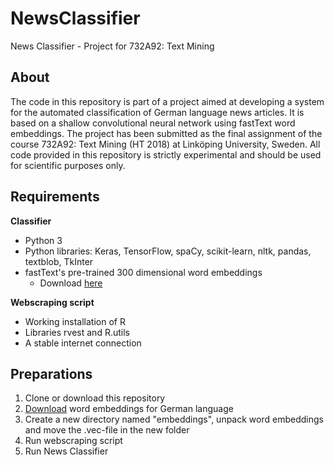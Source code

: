 # NewsClassifier
News Classifier - Project for 732A92: Text Mining

## About

The code in this repository is part of a project aimed at developing a system for the automated classification of German language news articles. It is based on a shallow convolutional neural network using fastText word embeddings. The project has been submitted as the final assignment of the course 732A92: Text Mining (HT 2018) at Linköping University, Sweden. All code provided in this repository is strictly experimental and should be used for scientific purposes only.

## Requirements
**Classifier**
* Python 3
* Python libraries: Keras, TensorFlow, spaCy, scikit-learn, nltk, pandas, textblob, TkInter
* fastText's pre-trained 300 dimensional word embeddings
  * Download [here](https://fasttext.cc/docs/en/pretrained-vectors.html)

**Webscraping script**
* Working installation of R
* Libraries rvest and R.utils
* A stable internet connection

## Preparations
1. Clone or download this repository
2. [Download](https://fasttext.cc/docs/en/pretrained-vectors.html) word embeddings for German language
3. Create a new directory named "embeddings", unpack word embeddings and move the .vec-file in the new folder
4. Run webscraping script
5. Run News Classifier

